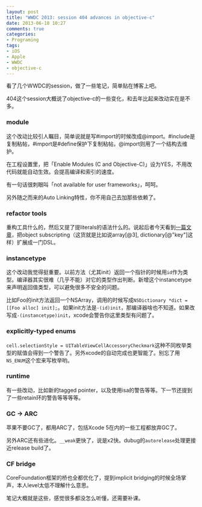 ```yaml
---
layout: post
title: "WWDC 2013: session 404 advances in objective-c"
date: 2013-06-18 10:27
comments: true
categories:
- Programing
tags:
- iOS
- Apple
- WWDC
- objective-c
---
```



看了几个WWDC的session，做了一些笔记，简单贴在博客上吧。

404这个session大概说了objective-c的一些变化，和去年比起来改动实在是不多。

### module

这个改动比较引人瞩目，简单说就是写#import的时候改成@import。#include是复制粘帖，#import是#define保护下复制粘帖，@import则用了一个结构去维护。

在工程设置里，把「Enable Modules (C and Objective-C)」设为YES，不用改代码就能自动生效。会提高编译和索引的速度。

有一句话很刺眼叫「not available for user frameworks」，呵呵。

另外随之而来的Auto Linking特性，你不用自己去加那些依赖了。

### refactor tools

重构工具什么的，然后又提了提literals的语法什么的。说起后者今天看到[一篇文章](http://nshipster.com/object-subscripting/)，把object subscripting（这货就是比如说array[@3], dictionary[@"key"]这样）扩展成一门DSL。

### instancetype

这个改动我觉得挺重要。以前方法（尤其init）返回一个指针的时候用`id`作为类型。编译器其实很难（几乎不能）对它的类型作出判断。新增这个instancetype来声明返回值类型，可以避免很多不安全的问题。

比如Foo的init方法返回一个NSArray，调用的时候写成`NSDictionary *dict = [[Foo alloc] init];`。如果init方法是`-(id)init`，那编译器啥也不知道。如果改写成`-(instancetype)init`，xcode会警告你这里类型有问题了。

### explicitly-typed enums

`cell.selectionStyle = UITableViewCellAccessoryCheckmark`这种不同枚举类型的赋值会得到一个警告了。另外xcode的自动完成也更智能了。别忘了用`NS_ENUM`这个宏来写枚举哟。

### runtime

有一些改动，比如新的tagged pointer，以及使用isa的警告等等。下一节还提到了一些retain环的警告等等等等。

### GC -> ARC

苹果不要GC了，都用ARC了，包括Xcode 5在内的一些工程都放弃GC了。

另外ARC还有些进化。`__weak`更快了，说是x2快。dubug的`autorelease`处理更接近release build了。

### CF bridge

CoreFoundation框架的桥也全都优化了，提到implicit bridging的时候全场掌声，本人level太低不理解什么意思。

笔记大概就是这些，感觉很多都没怎么听懂，还需要补课。
